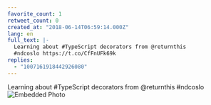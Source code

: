 ```yaml
---
favorite_count: 1
retweet_count: 0
created_at: "2018-06-14T06:59:14.000Z"
lang: en
full_text: |-
  Learning about #TypeScript decorators from @returnthis 
  #ndcoslo https://t.co/CfFnUFk69k
replies:
  - "1007161918442926080"
---
```


Learning about #TypeScript decorators from @returnthis #ndcoslo
![Embedded Photo](https://twitter-media-coderbyheart.s3.eu-north-1.amazonaws.com/1007155485785632768-DfoikQ2W4AA7exR.jpg)
